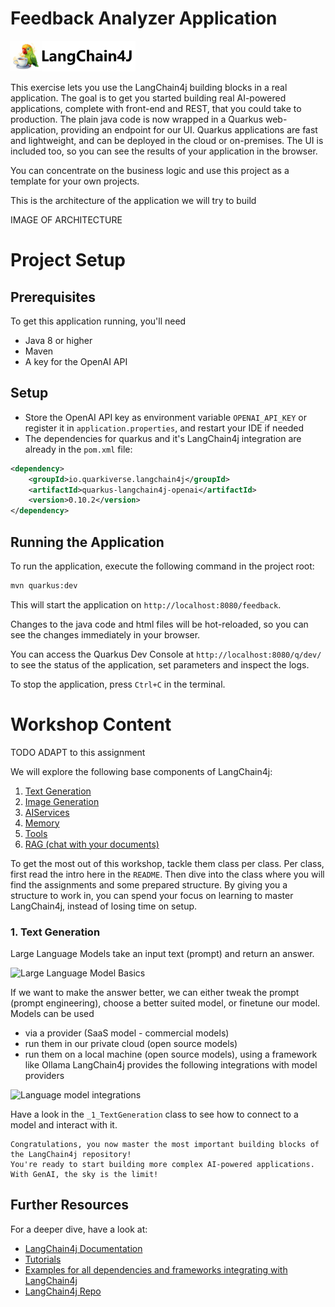# Feedback Analyzer Application
<img src='src/main/resources/images/langchain4j_logo_text.png' alt='LangChain4j Integrations' width="200">


This exercise lets you use the LangChain4j building blocks in a real application.
The goal is to get you started building real AI-powered applications, complete with front-end and REST, that you could take to production.
The plain java code is now wrapped in a Quarkus web-application, providing an endpoint for our UI. 
Quarkus applications are fast and lightweight, and can be deployed in the cloud or on-premises.
The UI is included too, so you can see the results of your application in the browser.

You can concentrate on the business logic and use this project as a template for your own projects.

This is the architecture of the application we will try to build

IMAGE OF ARCHITECTURE


# Project Setup

## Prerequisites
To get this application running, you'll need
- Java 8 or higher
- Maven
- A key for the OpenAI API

## Setup
- Store the OpenAI API key as environment variable `OPENAI_API_KEY` or register it in `application.properties`, and restart your IDE if needed
- The dependencies for quarkus and it's LangChain4j integration are already in the `pom.xml` file:
```xml
<dependency>
    <groupId>io.quarkiverse.langchain4j</groupId>
    <artifactId>quarkus-langchain4j-openai</artifactId>
    <version>0.10.2</version>
</dependency>
```

## Running the Application
To run the application, execute the following command in the project root:
```bash
mvn quarkus:dev
```

This will start the application on `http://localhost:8080/feedback`.

Changes to the java code and html files will be hot-reloaded, so you can see the changes immediately in your browser.

You can access the Quarkus Dev Console at `http://localhost:8080/q/dev/` to see the status of the application, set parameters and inspect the logs.

To stop the application, press `Ctrl+C` in the terminal.

# Workshop Content

TODO ADAPT to this assignment

We will explore the following base components of LangChain4j:

1. [Text Generation](#1-text-generation)
2. [Image Generation](#2-image-generation-)
3. [AIServices](#3-aiservices-)
4. [Memory](#4-memory-)
5. [Tools](#5-tools)
6. [RAG (chat with your documents)](#6-rag-chat-with-your-documents-)

To get the most out of this workshop, tackle them class per class.
Per class, first read the intro here in the `README`. Then dive into the class where you will find the assignments and some prepared structure.
By giving you a structure to work in, you can spend your focus on learning to master LangChain4j, instead of losing time on setup.

### 1. Text Generation
Large Language Models take an input text (prompt) and return an answer.

<img src='src/main/resources/images/LLM-basics.png' alt='Large Language Model Basics' width = '450'>

If we want to make the answer better, we can either tweak the prompt (prompt engineering), choose a better suited model, or finetune our model.
Models can be used
- via a provider (SaaS model - commercial models)
- run them in our private cloud (open source models)
- run them on a local machine (open source models), using a framework like Ollama
  LangChain4j provides the following integrations with model providers

<img src='src/main/resources/images/llm-integrations.png' alt='Language model integrations' width = '250'>

Have a look in the `_1_TextGeneration` class to see how to connect to a model and interact with it.


```plaintext
Congratulations, you now master the most important building blocks of the LangChain4j repository!
You're ready to start building more complex AI-powered applications. With GenAI, the sky is the limit!
```

## Further Resources
For a deeper dive, have a look at:
- [LangChain4j Documentation](https://github.com/langchain4j/langchain4j-examples/tree/main/tutorials/src/main/java)
- [Tutorials](https://github.com/langchain4j/langchain4j-examples/tree/main/tutorials/src/main/java)
- [Examples for all dependencies and frameworks integrating with LangChain4j](https://github.com/langchain4j/langchain4j-examples/tree/main/other-examples/src/main/java)
- [LangChain4j Repo](https://github.com/langchain4j/langchain4j) 

